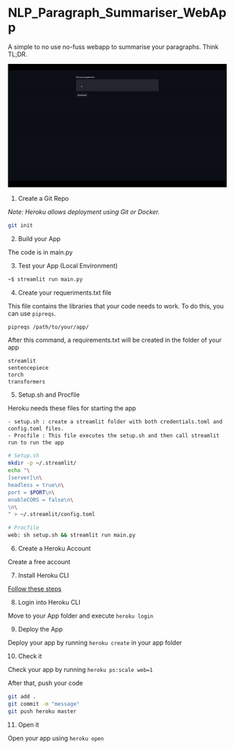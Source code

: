 # NLP_Paragraph_Summariser_WebApp
A simple to no use no-fuss webapp to summarise your paragraphs. Think TL;DR.

![Demo](demo.gif)

1. Create a Git Repo

_Note: Heroku allows deployment using Git or Docker._

```sh
git init
```

2. Build your App

The code is in main.py

3. Test your App (Local Environment)

```sh
~$ streamlit run main.py
```

4. Create your requeriments.txt file

This file contains the libraries that your code needs to work. To do this, you can use ```pipreqs```.

```sh
pipreqs /path/to/your/app/
```
After this command, a requirements.txt will be created in the folder of your app

```
streamlit
sentencepiece
torch
transformers
```

5. Setup.sh and Procfile

Heroku needs these files for starting the app

    - setup.sh : create a streamlit folder with both credentials.toml and config.toml files.
    - Procfile : This file executes the setup.sh and then call streamlit run to run the app

```sh
# Setup.sh
mkdir -p ~/.streamlit/
echo "\
[server]\n\
headless = true\n\
port = $PORT\n\
enableCORS = false\n\
\n\
" > ~/.streamlit/config.toml
```
```sh
# Procfile
web: sh setup.sh && streamlit run main.py
```

6. Create a Heroku Account

Create a free account

7. Install Heroku CLI

[Follow these steps](https://devcenter.heroku.com/articles/getting-started-with-python#set-up)

8. Login into Heroku CLI

Move to your App folder and execute ```heroku login```

9. Deploy the App

Deploy your app by running ```heroku create``` in your app folder

10. Check it

Check your app by running ```heroku ps:scale web=1```

After that, push your code

```sh
git add .
git commit -m "message"
git push heroku master
```

11. Open it

Open your app using ```heroku open```

